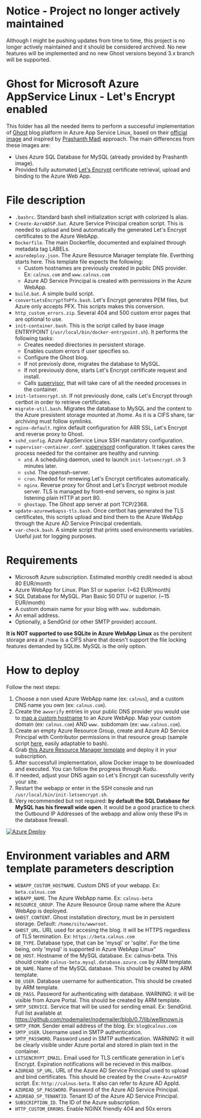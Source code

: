 # Notice - Project no longer actively maintained
Although I might be pushing updates from time to time, this project is no longer actively maintained and it should be considered archived. No new features will be implemented and no new Ghost versions beyond 3.x branch will be supported.

# Ghost for Microsoft Azure AppService Linux - Let's Encrypt enabled

This folder has all the needed items to perform a successful implementation of [Ghost](https://ghost.org) blog platform in Azure App Service Linux, based on their [official image](https://hub.docker.com/_/ghost/) and inspired by [Prashanth Madi](https://github.com/prashanthmadi/azure-ghost) approach. The main differences from these images are:

  * Uses Azure SQL Database for MySQL (already provided by Prashanth image).
  * Provided fully automated [Let's Encrypt](https://letsencrypt.org/) certificate retrieval, upload and binding to the Azure Web App.

# File description

  * `.bashrc`. Standard bash shell initialization script with colorized ls alias.
  * `Create-AzreADSP.bat`. Azure Service Principal creation script. This is needed to upload and bind automatically the generated Let's Encrypt certificates to the Azure WebApp.
  * `Dockerfile`. The main Dockerfile, documented and explained through metadata tag LABELs.
  * `azuredeploy.json`. The Azure Resource Manager template file. Everthing starts here. This template file expects the following:
    * Custom hostnames are previously created in public DNS provider. Ex: `calnus.com` and `www.calnus.com`
    * Azure AD Service Principal is created with permissions in the Azure WebApp.
  * `build.bat`. A simple build script.
  * `convertLetsEncryptToPfx.bash`. Let's Encrypt generates PEM files, but Azure only accepts PFX. This scripts makes this conversion.
  * `http_custom_errors.zip`. Several 404 and 500 custom error pages that are optional to use.
  * `init-container.bash`. This is the script called by base image ENTRYPOINT (`/usr/local/bin/docker-entrypoint.sh`). It performs the following tasks:
    * Creates needed directories in persistent storage.
    * Enables custom errors if user specifies so.
    * Configure the Ghost blog.
    * If not previosly done, migrates the database to MySQL.
    * If not previously done, starts Let's Encrypt certificate request and install.
    * Calls [supervisor](http://supervisord.org), that will take care of all the needed processes in the container.
  * `init-letsencrypt.sh`. If not previously done, calls Let's Encrypt through certbot in order to retrieve certificates.
  * `migrate-util.bash`. Migrates the database to MySQL and the content to the Azure presistent storage mounted at /home. As it is a CIFS share, tar archiving must follow symlinks.
  * `nginx-default`. nginx default configuration for ARR SSL, Let's Encrypt and reverse proxy to Ghost.
  * `sshd_config`. Azure AppService Linux SSH mandatory configuration.
  * `supervisor-container.conf`. [supervisord](http://supervisord.org) configuration. It takes cares the process needed for the container are healthy and running:
    * `atd`. A scheduling daemon, used to launch `init-letsencrypt.sh` 3 minutes later.
    * `sshd`. The openssh-server.
    * `cron`. Needed for renewing Let's Encrypt certificates automatically.
    * `nginx`. Reverse proxy for Ghost and Let's Encrypt webroot module server. TLS is managed by front-end servers, so nginx is just listening plain HTTP at port 80.
    * `ghostapp`. The Ghost app server at port TCP/2368.
  * `update-azurewebapss-tls.bash`. Once certbot has generated the TLS certificates, this scripts upload and bind them to the Azure WebApp through the Azure AD Service Principal credentials.
  * `var-check.bash`. A simple script that prints used environments variables. Useful just for logging purposes.

# Requirements

  * Microsoft Azure subscription. Estimated monthly credit needed is about 80 EUR/month
  * Azure WebApp for Linux. Plan S1 or superior. (~62 EUR/month)
  * SQL Database for MySQL. Plan Basic 50 DTU or superior. (~15 EUR/month)
  * A custom domain name for your blog with `www.` subdomain.
  * An email address.
  * Optionally, a SendGrid (or other SMTP provider) account.

**It is NOT supported to use SQLite in Azure WebApp Linux** as the persitent storage area at `/home` is a CIFS share that doesn't support the file locking features demanded by SQLite. MySQL is the only option.

# How to deploy
Follow the next steps:

  1. Choose a non used Azure WebApp name (ex: `calnus`), and a custom DNS name you own (ex: `calnus.com`).
  2. Create the `awverify` entries in your public DNS provider you would use to [map a custom hostname](https://docs.microsoft.com/en-us/azure/app-service/app-service-web-tutorial-custom-domain) to an Azure WebApp. Map your custom domain (ex: `calnus.com`) AND `www.` subdomain (ex: `www.calnus.com`).
  3. Create an empty Azure Resource Group, create and Azure AD Service Principal with Contributor permissions in that resource group (sample script [here](https://github.com/cmilanf/docker/blob/master/Linux/ghost-azurewebapplinux/Create-AzureADSP.bat), easily adaptable to bash).
  4. Grab [this Azure Resource Manager template](https://github.com/cmilanf/docker/blob/master/Linux/ghost-azurewebapplinux/azuredeploy.json) and deploy it in your subscription.
  5. After successfull implementation, allow Docker image to be downloaded and executed. You can follow the progress through Kudu.
  6. If needed, adjust your DNS again so Let's Encrypt can sucessfully verify your site.
  7. Restart the webapp or enter in the SSH console and run `/usr/local/bin/init-letsencrypt.sh`.
  8. Very recommended but not required: **by default the SQL Database for MySQL has his firewall wide open**. It would be a good practice to check the Outbound IP Addresses of the webapp and allow only these IPs in the database firewall.

  [![Azure Deploy](http://azuredeploy.net/deploybutton.png)](https://portal.azure.com/#create/Microsoft.Template/uri/https%3A%2F%2Fraw.githubusercontent.com%2Fcmilanf%2Fdocker%2Fmaster%2FLinux%2Fghost-azurewebapplinux%2Fazuredeploy.json)

# Environment variables and ARM template parameters description

  * `WEBAPP_CUSTOM_HOSTNAME`. Custom DNS of your webapp. Ex: `beta.calnus.com`
  * `WEBAPP_NAME`. The Azure WebApp name. Ex: `calnus-beta`
  * `RESOURCE_GROUP`. The Azure Resource Group name where the Azure WebApp is deployed.
  * `GHOST_CONTENT`. Ghost installation directory, must be in persistent storage. Default: `/home/site/wwwroot`.
  * `GHOST_URL`. URL used for accesing the blog. It will be HTTPS regardless of TLS termination. Ex: `https://beta.calnus.com`
  * `DB_TYPE`. Database type, that can be 'mysql' or 'sqlite'. For the time being, only 'mysql' is supported in Azure WebApp Linux"
  * `DB_HOST`. Hostname of the MySQL database. Ex: calnus-beta. This should create `calnus-beta.mysql.database.azure.com` by ARM template.
  * `DB_NAME`. Name of the MySQL database. This should be created by ARM template.
  * `DB_USER`. Database username for authentication. This should be created by ARM template.
  * `DB_PASS`. Password for authenticating with database. WARNING: it will be visible from Azure Portal. This should be created by ARM template.
  * `SMTP_SERVICE`. Service that will be used for sending email. Ex: SendGrid. Full list available at https://github.com/nodemailer/nodemailer/blob/0.7/lib/wellknown.js
  * `SMTP_FROM`. Sender email address of the blog. Ex: `blog@calnus.com`
  * `SMTP_USER`. Username used in SMTP authentication.
  * `SMTP_PASSWORD`. Password used in SMTP authentication. WARNING: It will be clearly visible under Azure portal and stored in plain text in the container.
  * `LETSENCRYPT_EMAIL`. Email used for TLS certificate generation in Let's Encrypt. Expiration notifications will be recieved in this mailbox.
  * `AZUREAD_SP_URL`. URL of the Azure AD Service Principal used to upload and bind certificates. This should be created by the `Create-AzureADSP` script. Ex: `http://calnus-beta`. It also can refer to Azure AD AppId.
  * `AZUREAD_SP_PASSWORD`. Password of the Azure AD Service Principal.
  * `AZUREAD_SP_TENANTID`. Tenant ID of the Azure AD Service Principal.
  * `SUBSCRIPTION_ID`. The ID of the Azure subscription.
  * `HTTP_CUSTOM_ERRORS`. Enable NGINX friendly 404 and 50x errors
